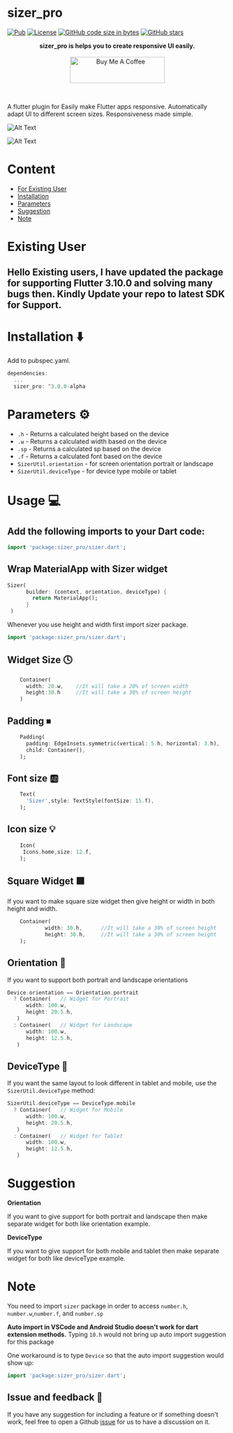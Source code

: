 # sizer_pro


[![Pub](https://img.shields.io/pub/v/sizer_pro.svg)](https://pub.dartlang.org/packages/sizer_pro) 
[![License](https://img.shields.io/badge/licence-MIT-orange.svg)](https://github.com/jinosh05/sizer_pro/blob/master/LICENSE)
[![GitHub code size in bytes](https://img.shields.io/github/languages/code-size/jinosh05/sizer_pro.svg)](https://github.com/jinosh05/sizer_pro)
[![GitHub stars](https://img.shields.io/github/stars/jinosh05/sizer_pro.svg?style=social)](https://github.com/jinosh05/sizer_pro)


<p align="center" >
  <strong>sizer_pro is helps you to create responsive UI easily.</strong>
  <br />
  <br />
<a href="https://www.buymeacoffee.com/jinosh" target="_blank"><img src="https://cdn.buymeacoffee.com/buttons/v2/default-yellow.png" alt="Buy Me A Coffee" style="height: 60px !important;width: 217px !important;" ></a>
</p>

<br />

A flutter plugin for Easily make Flutter apps responsive. Automatically adapt UI to different screen sizes. Responsiveness made simple.

![Alt Text](https://github.com/jinosh05/sizer_pro/blob/master/example/images/img_ss_with_lib.png)

![Alt Text](https://github.com/jinosh05/sizer_pro/blob/master/example/images/img_ss_without_lib.png)

# Content

- [For Existing User](#existing-user)
- [Installation](#installation)
- [Parameters](#parameters)
- [Suggestion](#suggestion)
- [Note](#note)

# Existing User
## Hello Existing users, I have updated the package for supporting Flutter 3.10.0 and solving many bugs then. Kindly Update your repo to latest SDK for Support.


# Installation ⬇️
Add to pubspec.yaml.
```dart
dependencies:
  ...
  sizer_pro: ^3.0.0-alpha
```

# Parameters ⚙️ 

* `.h` - Returns a calculated height based on the device
* `.w` - Returns a calculated width based on the device
* `.sp` - Returns a calculated sp based on the device
* `.f` - Returns a calculated font based on the device
* `SizerUtil.orientation` - for screen orientation portrait or landscape
* `SizerUtil.deviceType` - for device type mobile or tablet

# Usage 💻

## Add the following imports to your Dart code: 
```dart
import 'package:sizer_pro/sizer.dart';
```

## Wrap MaterialApp with Sizer widget
```dart
Sizer(
      builder: (context, orientation, deviceType) {
        return MaterialApp();
      }
 )
```

Whenever you use height and width first import sizer package.
```dart
import 'package:sizer_pro/sizer.dart';
```

## Widget Size 🕓
```dart
    Container(
      width: 20.w,    //It will take a 20% of screen width
      height:30.h     //It will take a 30% of screen height
    )
```

## Padding ⏹
```dart
    Padding(
      padding: EdgeInsets.symmetric(vertical: 5.h, horizontal: 3.h),
      child: Container(),
    );
```

## Font size 🆎
```dart
    Text(
      'Sizer',style: TextStyle(fontSize: 15.f),
    );
```


## Icon size 💡
```dart
    Icon(
     Icons.home,size: 12.f,
    );
```


## Square Widget 🟩

If you want to make square size widget then give height or width in both height and width.
```dart
    Container(
            width: 30.h,      //It will take a 30% of screen height
            height: 30.h,     //It will take a 30% of screen height
    );
```

## Orientation 🔄

If you want to support both portrait and landscape orientations
```dart
Device.orientation == Orientation.portrait
  ? Container(   // Widget for Portrait
      width: 100.w,
      height: 20.5.h,
   )
  : Container(   // Widget for Landscape
      width: 100.w,
      height: 12.5.h,
   )
```

## DeviceType 📱

If you want the same layout to look different in tablet and mobile, use the ``SizerUtil.deviceType`` method:

```dart
SizerUtil.deviceType == DeviceType.mobile
  ? Container(   // Widget for Mobile
      width: 100.w,
      height: 20.5.h,
   )
  : Container(   // Widget for Tablet
      width: 100.w,
      height: 12.5.h,
   )
```

# Suggestion
**Orientation**

If you want to give support for both portrait and landscape then make separate widget for both like orientation example.

**DeviceType**

If you want to give support for both mobile and tablet then make separate widget for both like deviceType example.  

# Note

You need to import `sizer` package in order to access `number.h`, `number.w`,`number.f`, and `number.sp`

**Auto import in VSCode and Android Studio doesn't work for dart extension methods.** Typing `10.h` would not bring up auto import suggestion for this package

One workaround is to type `Device` so that the auto import suggestion would show up:
```dart
import 'package:sizer_pro/sizer.dart';
```

## Issue and feedback 💭 

If you have any suggestion for including a feature or if something doesn't work, feel free to open a Github [issue](https://github.com/jinosh05/sizer_pro/issues) for us to have a discussion on it.